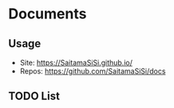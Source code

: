 # Documents

## Usage

- Site: https://SaitamaSiSi.github.io/
- Repos: https://github.com/SaitamaSiSi/docs

## TODO List
